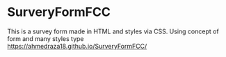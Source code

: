 # SurveryFormFCC
This is a survey form made in HTML and styles via CSS. Using concept of form and many styles type <br />
https://ahmedraza18.github.io/SurveryFormFCC/
